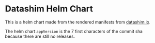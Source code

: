# Datashim Helm Chart

This is a helm chart made from the rendered manifests from [datashim.io](https://github.com/datashim-io/datashim).

The helm chart `appVersion` is the 7 first characters of the commit sha because there are still
no releases.